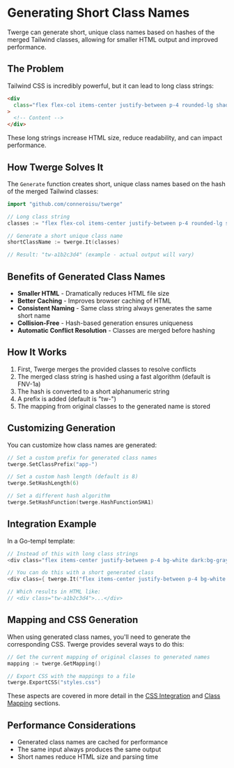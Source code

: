 # Generating Short Class Names

Twerge can generate short, unique class names based on hashes of the merged Tailwind classes, allowing for smaller HTML output and improved performance.

## The Problem

Tailwind CSS is incredibly powerful, but it can lead to long class strings:

```html
<div
  class="flex flex-col items-center justify-between p-4 rounded-lg shadow-lg bg-white hover:bg-gray-50 dark:bg-gray-800 dark:hover:bg-gray-700 transition-all duration-300"
>
  <!-- Content -->
</div>
```

These long strings increase HTML size, reduce readability, and can impact performance.

## How Twerge Solves It

The `Generate` function creates short, unique class names based on the hash of the merged Tailwind classes:

```go
import "github.com/conneroisu/twerge"

// Long class string
classes := "flex flex-col items-center justify-between p-4 rounded-lg shadow-lg bg-white hover:bg-gray-50"

// Generate a short unique class name
shortClassName := twerge.It(classes)

// Result: "tw-a1b2c3d4" (example - actual output will vary)
```

## Benefits of Generated Class Names

- **Smaller HTML** - Dramatically reduces HTML file size
- **Better Caching** - Improves browser caching of HTML
- **Consistent Naming** - Same class string always generates the same short name
- **Collision-Free** - Hash-based generation ensures uniqueness
- **Automatic Conflict Resolution** - Classes are merged before hashing

## How It Works

1. First, Twerge merges the provided classes to resolve conflicts
2. The merged class string is hashed using a fast algorithm (default is FNV-1a)
3. The hash is converted to a short alphanumeric string
4. A prefix is added (default is "tw-")
5. The mapping from original classes to the generated name is stored

## Customizing Generation

You can customize how class names are generated:

```go
// Set a custom prefix for generated class names
twerge.SetClassPrefix("app-")

// Set a custom hash length (default is 8)
twerge.SetHashLength(6)

// Set a different hash algorithm
twerge.SetHashFunction(twerge.HashFunctionSHA1)
```

## Integration Example

In a Go-templ template:

```go
// Instead of this with long class strings
<div class="flex items-center justify-between p-4 bg-white dark:bg-gray-800">...</div>

// You can do this with a short generated class
<div class={ twerge.It("flex items-center justify-between p-4 bg-white dark:bg-gray-800") }>...</div>

// Which results in HTML like:
// <div class="tw-a1b2c3d4">...</div>
```

## Mapping and CSS Generation

When using generated class names, you'll need to generate the corresponding CSS. Twerge provides several ways to do this:

```go
// Get the current mapping of original classes to generated names
mapping := twerge.GetMapping()

// Export CSS with the mappings to a file
twerge.ExportCSS("styles.css")
```

These aspects are covered in more detail in the [CSS Integration](./css-integration.md) and [Class Mapping](./mapping.md) sections.

## Performance Considerations

- Generated class names are cached for performance
- The same input always produces the same output
- Short names reduce HTML size and parsing time
